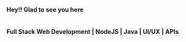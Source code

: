 <h4>Hey!! Glad to see you here</h4><br/>
<b>Full Stack Web Development | NodeJS | Java | UI/UX | APIs </b>
